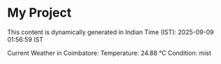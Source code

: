 # My Project

This content is dynamically generated in Indian Time (IST): 2025-09-09 01:56:59 IST


Current Weather in Coimbatore:
Temperature: 24.88 °C
Condition: mist
